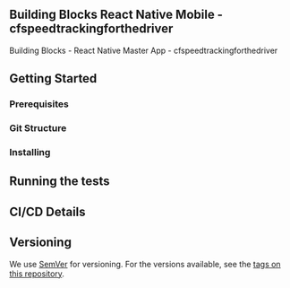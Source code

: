 ## Building Blocks React Native Mobile -  cfspeedtrackingforthedriver

Building Blocks - React Native Master App - cfspeedtrackingforthedriver

## Getting Started

### Prerequisites

### Git Structure

### Installing

## Running the tests

## CI/CD Details

## Versioning

We use [SemVer](http://semver.org/) for versioning. For the versions available, see the [tags on this repository](https://github.com/your/project/tags).